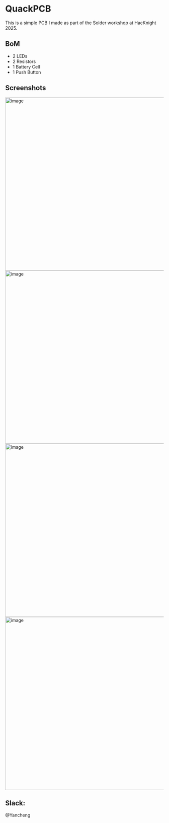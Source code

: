 # QuackPCB

This is a simple PCB I made as part of the Solder workshop at HacKnight 2025.

## BoM
- 2 LEDs
- 2 Resistors
- 1 Battery Cell
- 1 Push Button

## Screenshots
<img width="550" alt="image" src="https://github.com/user-attachments/assets/e8545280-4dcd-4710-963f-78c1e689d3f0" />
<img width="550" alt="image" src="https://github.com/user-attachments/assets/8ed0a05a-6ce1-47c5-a66e-ca547f4b7dc5" />
<img width="550" alt="image" src="https://github.com/user-attachments/assets/a9297992-1672-4332-b2ab-f619ce55fdfc" />
<img width="550" alt="image" src="https://github.com/user-attachments/assets/6993de2e-a4b9-4f01-a878-542115f59f8c" />

## Slack:
@Yancheng
